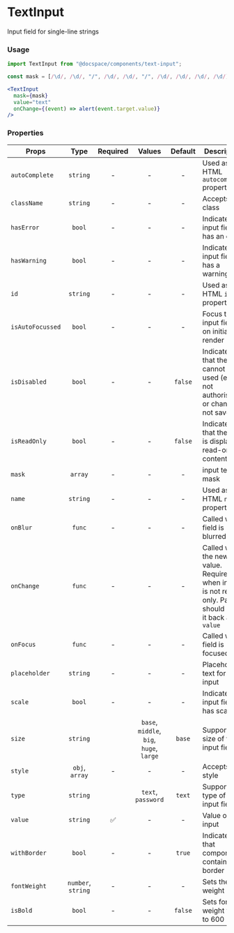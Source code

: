 # TextInput

Input field for single-line strings

### Usage

```js
import TextInput from "@docspace/components/text-input";
```

```js
const mask = [/\d/, /\d/, "/", /\d/, /\d/, "/", /\d/, /\d/, /\d/, /\d/];
```

```jsx
<TextInput
  mask={mask}
  value="text"
  onChange={(event) => alert(event.target.value)}
/>
```

### Properties

| Props            |        Type        | Required |                  Values                  | Default | Description                                                                                            |
| ---------------- | :----------------: | :------: | :--------------------------------------: | :-----: | ------------------------------------------------------------------------------------------------------ |
| `autoComplete`   |      `string`      |    -     |                    -                     |    -    | Used as HTML `autocomplete` property                                                                   |
| `className`      |      `string`      |    -     |                    -                     |    -    | Accepts class                                                                                          |
| `hasError`       |       `bool`       |    -     |                    -                     |    -    | Indicates the input field has an error                                                                 |
| `hasWarning`     |       `bool`       |    -     |                    -                     |    -    | Indicates the input field has a warning                                                                |
| `id`             |      `string`      |    -     |                    -                     |    -    | Used as HTML `id` property                                                                             |
| `isAutoFocussed` |       `bool`       |    -     |                    -                     |    -    | Focus the input field on initial render                                                                |
| `isDisabled`     |       `bool`       |    -     |                    -                     | `false` | Indicates that the field cannot be used (e.g not authorised, or changes not saved)                     |
| `isReadOnly`     |       `bool`       |    -     |                    -                     | `false` | Indicates that the field is displaying read-only content                                               |
| `mask`           |      `array`       |    -     |                    -                     |    -    | input text mask                                                                                        |
| `name`           |      `string`      |    -     |                    -                     |    -    | Used as HTML `name` property                                                                           |
| `onBlur`         |       `func`       |    -     |                    -                     |    -    | Called when field is blurred                                                                           |
| `onChange`       |       `func`       |    -     |                    -                     |    -    | Called with the new value. Required when input is not read only. Parent should pass it back as `value` |
| `onFocus`        |       `func`       |    -     |                    -                     |    -    | Called when field is focused                                                                           |
| `placeholder`    |      `string`      |    -     |                    -                     |    -    | Placeholder text for the input                                                                         |
| `scale`          |       `bool`       |    -     |                    -                     |    -    | Indicates the input field has scale                                                                    |
| `size`           |      `string`      |          | `base`, `middle`, `big`, `huge`, `large` | `base`  | Supported size of the input fields.                                                                    |
| `style`          |   `obj`, `array`   |    -     |                    -                     |    -    | Accepts css style                                                                                      |
| `type`           |      `string`      |          |            `text`, `password`            | `text`  | Supported type of the input fields.                                                                    |
| `value`          |      `string`      |    ✅    |                    -                     |    -    | Value of the input                                                                                     |
| `withBorder`     |       `bool`       |    -     |                    -                     | `true`  | Indicates that component contain border                                                                |
| `fontWeight`     | `number`, `string` |    -     |                    -                     |    -    | Sets the font weight                                                                                   |
| `isBold`         |       `bool`       |    -     |                    -                     | `false` | Sets font weight value ​​to 600                                                                        |
